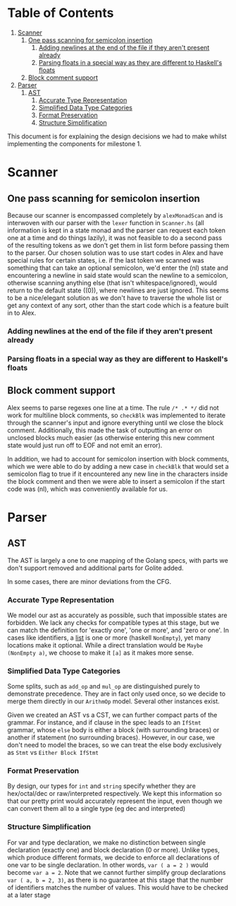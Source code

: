 
# Table of Contents

1.  [Scanner](#org30714ec)
    1.  [One pass scanning for semicolon insertion](#org49ac561)
        1.  [Adding newlines at the end of the file if they aren't present already](#orgf01d34a)
        2.  [Parsing floats in a special way as they are different to Haskell's floats](#orgead8c10)
    2.  [Block comment support](#org317347d)
2.  [Parser](#orgbd367c7)
    1.  [AST](#org1660c47)
        1.  [Accurate Type Representation](#orgca62bc5)
        2.  [Simplified Data Type Categories](#org34f002a)
        3.  [Format Preservation](#org58a283c)
        4.  [Structure Simplification](#orga2eb936)

This document is for explaining the design decisions we had to make
whilst implementing the components for milestone 1.


<a id="org30714ec"></a>

# Scanner


<a id="org49ac561"></a>

## One pass scanning for semicolon insertion

Because our scanner is encompassed completely by `alexMonadScan`
and is interwoven with our parser with the `lexer` function in
`Scanner.hs` (all information is kept in a state monad and the
parser can request each token one at a time and do things lazily),
it was not feasible to do a second pass of the resulting tokens as
we don't get them in list form before passing them to the
parser. Our chosen solution was to use start codes in Alex and have
special rules for certain states, i.e. if the last token we scanned
was something that can take an optional semicolon, we'd enter the
\(nl\) state and encountering a newline in said state would scan the
newline to a semicolon, otherwise scanning anything else (that
isn't whitespace/ignored), would return to the default state (\(0\)),
where newlines are just ignored. This seems to be a nice/elegant
solution as we don't have to traverse the whole list or get any
context of any sort, other than the start code which is a feature
built in to Alex.


<a id="orgf01d34a"></a>

### Adding newlines at the end of the file if they aren't present already


<a id="orgead8c10"></a>

### Parsing floats in a special way as they are different to Haskell's floats


<a id="org317347d"></a>

## Block comment support

Alex seems to parse regexes one line at a time. The rule `/* .* */`
did not work for multiline block comments, so `checkBlk` was
implemented to iterate through the scanner's input and ignore
everything until we close the block comment. Additionally, this
made the task of outputting an error on unclosed blocks much easier
(as otherwise entering this new comment state would just run off to
EOF and not emit an error).

In addition, we had to account for semicolon insertion with block
comments, which we were able to do by adding a new case in
`checkBlk` that would set a semicolon flag to true if it
encountered any new line in the characters inside the block comment
and then we were able to insert a semicolon if the start code was
\(nl\), which was conveniently available for us.


<a id="orgbd367c7"></a>

# Parser


<a id="org1660c47"></a>

## AST

The AST is largely a one to one mapping of the Golang specs, with
parts we don't support removed and additional parts for Golite added.

In some cases, there are minor deviations from the CFG.


<a id="orgca62bc5"></a>

### Accurate Type Representation

We model our ast as accurately as possible, such that impossible
states are forbidden. We lack any checks for compatible types at
this stage, but we can match the definition for 'exactly one', 'one
or more', and 'zero or one'. In cases like identifiers, a [list](https://golang.org/ref/spec#IdentifierList) is
one or more (haskell `NonEmpty`), yet many locations make it
optional. While a direct translation would be `Maybe (NonEmpty a)`,
we choose to make it `[a]` as it makes more sense.


<a id="org34f002a"></a>

### Simplified Data Type Categories

Some splits, such as `add_op` and `mul_op` are distinguished
purely to demonstrate precedence. They are in fact only used once,
so we decide to merge them directly in our `ArithmOp`
model. Several other instances exist.

Given we created an AST vs a CST, we can further compact parts of
the grammar. For instance, and if clause in the spec leads to an
`IfStmt` grammar, whose `else` body is either a block (with
surrounding braces) or another if statement (no surrounding
braces). However, in our case, we don't need to model the braces,
so we can treat the else body exclusively as `Stmt` vs `Either
    Block IfStmt`


<a id="org58a283c"></a>

### Format Preservation

By design, our types for `int` and `string` specify whether they
are hex/octal/dec or raw/interpreted respectively. We kept this
information so that our pretty print would accurately represent
the input, even though we can convert them all to a single type
(eg dec and interpreted)


<a id="orga2eb936"></a>

### Structure Simplification

For var and type declaration, we make no distinction between
single declaration (exactly one) and block declaration (0 or
more). Unlike types, which produce different formats, we decide to
enforce all declarations of one var to be single declaration. In
other words, `var ( a = 2 )` would become `var a = 2`. Note that
we cannot further simplify group declarations `var ( a, b = 2,
    3)`, as there is no guarantee at this stage that the number of
identifiers matches the number of values. This would have to be
checked at a later stage

